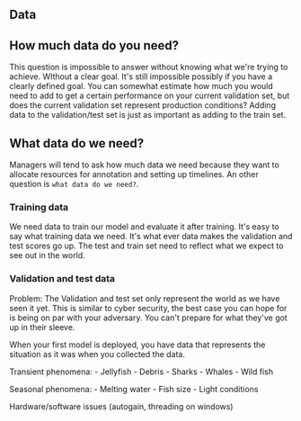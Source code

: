 ## Data
## How much data do you need?
This question is impossible to answer without knowing what we're trying to achieve. WIthout a clear goal. It's still impossible possibly if you have a clearly defined goal.
You can somewhat estimate how much you would need to add to get a certain performance on your current validation set, but does the current validation set represent production conditions?
Adding data to the validation/test set  is just as important as adding to the train set.


## What data do we need?
Managers will tend to ask how much data we need because they want to allocate resources for annotation and setting up timelines. An other question is `what data do we need?`.

### Training data
We need data to train our model and evaluate it after training. It's easy to say what training data we need. It's what ever data makes the validation and test scores go up.
The test and train set need to reflect what we expect to see out in the world.

### Validation and test data
Problem: The Validation and test set only represent the world as we have seen it yet. This is similar to cyber security, the best case you can hope for is being on par with your adversary. You can't prepare for what they've got up in their sleeve.

When your first model is deployed, you have data that represents the situation as it was when you collected the data. 

Transient phenomena:
	- Jellyfish
	- Debris
	- Sharks
	- Whales
	- Wild fish

Seasonal phenomena:
	- Melting water
	- Fish size
	- Light conditions

Hardware/software issues (autogain, threading on windows)